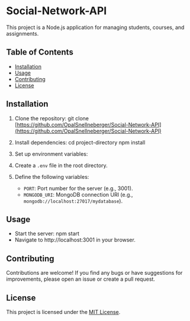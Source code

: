 # Social-Network-API

This project is a Node.js application for managing students, courses, and assignments.

## Table of Contents

- [Installation](#installation)
- [Usage](#usage)
- [Contributing](#contributing)
- [License](#license)

## Installation

1. Clone the repository:
   git clone [https://github.com/OpalSnellneberger/Social-Network-API](https://github.com/OpalSnellneberger/Social-Network-API)

2. Install dependencies:
    cd project-directory
    npm install

3. Set up environment variables:

1. Create a `.env` file in the root directory.
2. Define the following variables:
   - `PORT`: Port number for the server (e.g., 3001).
   - `MONGODB_URI`: MongoDB connection URI (e.g., `mongodb://localhost:27017/mydatabase`).

## Usage
 - Start the server:
    npm start
 - Navigate to http://localhost:3001 in your browser.

## Contributing

Contributions are welcome! If you find any bugs or have suggestions for improvements, please open an issue or create a pull request.

## License

This project is licensed under the [MIT License](https://opensource.org/licenses/MIT).
